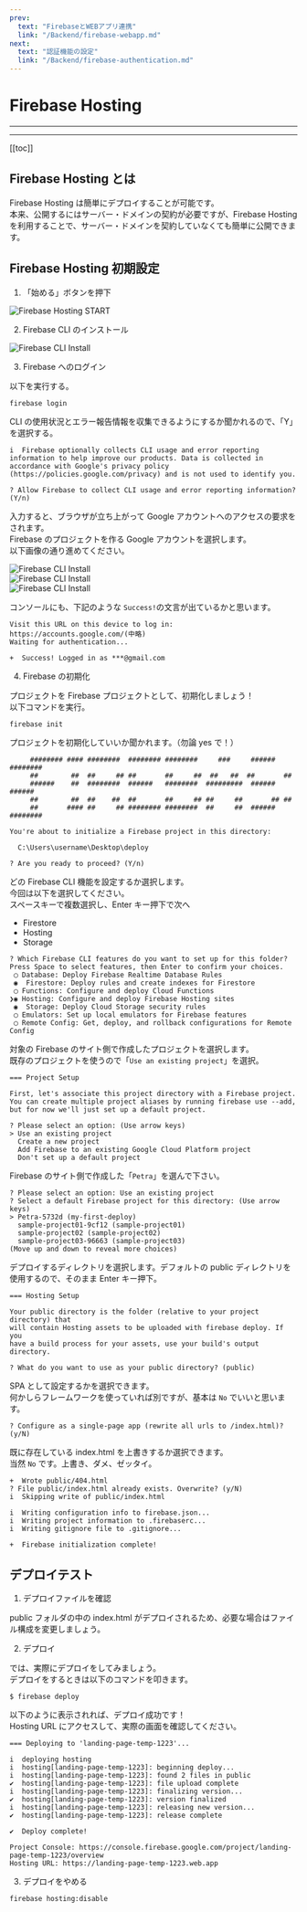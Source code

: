 ```yaml
---
prev:
  text: "FirebaseとWEBアプリ連携"
  link: "/Backend/firebase-webapp.md"
next:
  text: "認証機能の設定"
  link: "/Backend/firebase-authentication.md"
---
```


# Firebase Hosting

---

<!-- 更新バージョン -->
<Badge type="info" text="v1.0.1" />
<!-- ドキュメントのカテゴリ -->
<Badge type="tip" text="Firebase" />

---

[[toc]]

## Firebase Hosting とは

Firebase Hosting は簡単にデプロイすることが可能です。<br>
本来、公開するにはサーバー・ドメインの契約が必要ですが、Firebase Hosting を利用することで、サーバー・ドメインを契約していなくても簡単に公開できます。<br>

## Firebase Hosting 初期設定

1. 「始める」ボタンを押下

![Firebase Hosting START](/image/firebase-hosting/firebaseHostingStart.jpeg)<br>

2. Firebase CLI のインストール

![Firebase CLI Install](/image/firebase-hosting/firebaseCLI.jpeg)<br>

3. Firebase へのログイン

以下を実行する。<br>

```
firebase login
```

CLI の使用状況とエラー報告情報を収集できるようにするか聞かれるので、「Y」を選択する。<br>

```
i  Firebase optionally collects CLI usage and error reporting information to help improve our products. Data is collected in accordance with Google's privacy policy (https://policies.google.com/privacy) and is not used to identify you.

? Allow Firebase to collect CLI usage and error reporting information? (Y/n)
```

入力すると、ブラウザが立ち上がって Google アカウントへのアクセスの要求をされます。<br>
Firebase のプロジェクトを作る Google アカウントを選択します。<br>
以下画像の通り進めてください。<br>

![Firebase CLI Install](/image/firebase-hosting/firebaseCliSelect.png)<br>
![Firebase CLI Install](/image/firebase-hosting/firebaseCliRequest.png)<br>
![Firebase CLI Install](/image/firebase-hosting/firebaseCliSuccess.png)<br>

コンソールにも、下記のような `Success!`の文言が出ているかと思います。<br>

```
Visit this URL on this device to log in:
https://accounts.google.com/(中略)
Waiting for authentication...

+  Success! Logged in as ***@gmail.com
```

4. Firebase の初期化

プロジェクトを Firebase プロジェクトとして、初期化しましょう！<br>
以下コマンドを実行。

```
firebase init
```

プロジェクトを初期化していいか聞かれます。（勿論 yes で！）<br>

```
     ######## #### ########  ######## ########     ###     ######  ########
     ##        ##  ##     ## ##       ##     ##  ##   ##  ##       ##
     ######    ##  ########  ######   ########  #########  ######  ######
     ##        ##  ##    ##  ##       ##     ## ##     ##       ## ##
     ##       #### ##     ## ######## ########  ##     ##  ######  ########

You're about to initialize a Firebase project in this directory:

  C:\Users\username\Desktop\deploy

? Are you ready to proceed? (Y/n)
```

どの Firebase CLI 機能を設定するか選択します。<br>
今回は以下を選択してください。<br>
スペースキーで複数選択し、Enter キー押下で次へ<br>

- Firestore
- Hosting
- Storage

```
? Which Firebase CLI features do you want to set up for this folder? Press Space to select features, then Enter to confirm your choices.
 ◯ Database: Deploy Firebase Realtime Database Rules
 ◉  Firestore: Deploy rules and create indexes for Firestore
 ◯ Functions: Configure and deploy Cloud Functions
❯◉ Hosting: Configure and deploy Firebase Hosting sites
 ◉  Storage: Deploy Cloud Storage security rules
 ◯ Emulators: Set up local emulators for Firebase features
 ◯ Remote Config: Get, deploy, and rollback configurations for Remote Config
```

対象の Firebase のサイト側で作成したプロジェクトを選択します。<br>
既存のプロジェクトを使うので「`Use an existing project`」を選択。<br>

```
=== Project Setup

First, let's associate this project directory with a Firebase project.
You can create multiple project aliases by running firebase use --add,
but for now we'll just set up a default project.

? Please select an option: (Use arrow keys)
> Use an existing project
  Create a new project
  Add Firebase to an existing Google Cloud Platform project
  Don't set up a default project
```

Firebase のサイト側で作成した「`Petra`」を選んで下さい。<br>

```
? Please select an option: Use an existing project
? Select a default Firebase project for this directory: (Use arrow keys)
> Petra-5732d (my-first-deploy)
  sample-project01-9cf12 (sample-project01)
  sample-project02 (sample-project02)
  sample-project03-96663 (sample-project03)
(Move up and down to reveal more choices)
```

デプロイするディレクトリを選択します。デフォルトの public ディレクトリを使用するので、そのまま Enter キー押下。<br>

```
=== Hosting Setup

Your public directory is the folder (relative to your project directory) that
will contain Hosting assets to be uploaded with firebase deploy. If you
have a build process for your assets, use your build's output directory.

? What do you want to use as your public directory? (public)
```

SPA として設定するかを選択できます。<br>
何かしらフレームワークを使っていれば別ですが、基本は `No` でいいと思います。<br>

```
? Configure as a single-page app (rewrite all urls to /index.html)? (y/N)
```

既に存在している index.html を上書きするか選択できます。<br>
当然 `No` です。上書き、ダメ、ゼッタイ。<br>

```
+  Wrote public/404.html
? File public/index.html already exists. Overwrite? (y/N)
i  Skipping write of public/index.html

i  Writing configuration info to firebase.json...
i  Writing project information to .firebaserc...
i  Writing gitignore file to .gitignore...

+  Firebase initialization complete!
```

## デプロイテスト

1. デプロイファイルを確認

public フォルダの中の index.html がデプロイされるため、必要な場合はファイル構成を変更しましょう。

2. デプロイ

では、実際にデプロイをしてみましょう。<br>
デプロイをするときは以下のコマンドを叩きます。<br>

```
$ firebase deploy
```

以下のように表示されれば、デプロイ成功です！<br>
Hosting URL にアクセスして、実際の画面を確認してください。<br>

```
=== Deploying to 'landing-page-temp-1223'...

i  deploying hosting
i  hosting[landing-page-temp-1223]: beginning deploy...
i  hosting[landing-page-temp-1223]: found 2 files in public
✔  hosting[landing-page-temp-1223]: file upload complete
i  hosting[landing-page-temp-1223]: finalizing version...
✔  hosting[landing-page-temp-1223]: version finalized
i  hosting[landing-page-temp-1223]: releasing new version...
✔  hosting[landing-page-temp-1223]: release complete

✔  Deploy complete!

Project Console: https://console.firebase.google.com/project/landing-page-temp-1223/overview
Hosting URL: https://landing-page-temp-1223.web.app
```

3. デプロイをやめる

```
firebase hosting:disable
```

